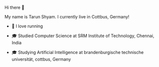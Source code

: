 Hi there 👋
  
My name is Tarun Shyam. I currently live in Cottbus, Germany!

- 🏃 I love running

- 🎓 Studied Computer Science at SRM Institute of Technology, Chennai, India
- 🎓 Studying Artificial Intelligence at brandenburgische technische universität, cottbus, Germany


<!---
iamtarunshyam/iamtarunshyam is a ✨ special ✨ repository because its `README.md` (this file) appears on your GitHub profile.
You can click the Preview link to take a look at your changes.
--->

